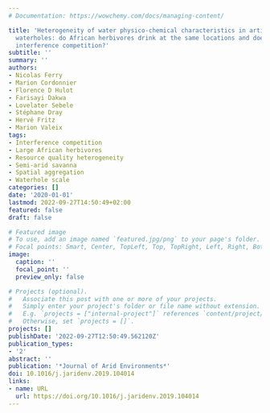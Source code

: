 ```yaml
---
# Documentation: https://wowchemy.com/docs/managing-content/

title: 'Heterogeneity of water physico-chemical characteristics in artificially pumped
  waterholes: do African herbivores drink at the same locations and does it lead to
  interference competition?'
subtitle: ''
summary: ''
authors:
- Nicolas Ferry
- Marion Cordonnier
- Florence D Hulot
- Farisayi Dakwa
- Lovelater Sebele
- Stéphane Dray
- Hervé Fritz
- Marion Valeix
tags:
- Interference competition
- Large African herbivores
- Resource quality heterogeneity
- Semi-arid savanna
- Spatial aggregation
- Waterhole scale
categories: []
date: '2020-01-01'
lastmod: 2022-09-27T14:50:49+02:00
featured: false
draft: false

# Featured image
# To use, add an image named `featured.jpg/png` to your page's folder.
# Focal points: Smart, Center, TopLeft, Top, TopRight, Left, Right, BottomLeft, Bottom, BottomRight.
image:
  caption: ''
  focal_point: ''
  preview_only: false

# Projects (optional).
#   Associate this post with one or more of your projects.
#   Simply enter your project's folder or file name without extension.
#   E.g. `projects = ["internal-project"]` references `content/project/deep-learning/index.md`.
#   Otherwise, set `projects = []`.
projects: []
publishDate: '2022-09-27T12:50:49.562120Z'
publication_types:
- '2'
abstract: ''
publication: '*Journal of Arid Environments*'
doi: 10.1016/j.jaridenv.2019.104014
links:
- name: URL
  url: https://doi.org/10.1016/j.jaridenv.2019.104014
---
```

